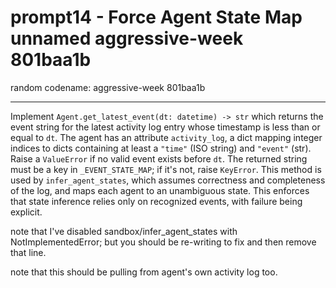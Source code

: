 # prompt14 - Force Agent State Map unnamed aggressive-week 801baa1b

random codename: aggressive-week 801baa1b

***

Implement `Agent.get_latest_event(dt: datetime) -> str` which returns the event string for the latest activity log entry whose timestamp is less than or equal to `dt`. The agent has an attribute `activity_log`, a dict mapping integer indices to dicts containing at least a `"time"` (ISO string) and `"event"` (str). Raise a `ValueError` if no valid event exists before `dt`. The returned string must be a key in `_EVENT_STATE_MAP`; if it's not, raise `KeyError`. This method is used by `infer_agent_states`, which assumes correctness and completeness of the log, and maps each agent to an unambiguous state. This enforces that state inference relies only on recognized events, with failure being explicit.


note that I've disabled sandbox/infer_agent_states with NotImplementedError; but you should be re-writing to fix and then remove that line. 

note that this should be pulling from agent's own activity log too. 

